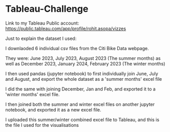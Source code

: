 # Tableau-Challenge

Link to my Tableau Public account: https://public.tableau.com/app/profile/rohit.asopa/vizzes

Just to explain the dataset I used:

I downlaoded 6 individual csv files from the Citi Bike Data webpage.

They were:
June 2023, July 2023, August 2023 (The summer months)
as well as 
December 2023, January 2024, February 2023 (The winter months)

I then used pandas (jupyter notebook) to first individually join June, July and August, and export the whole dataset as a 'summer months' excel file 

I did the same with joining December, Jan and Feb, and exported it to a 'winter months' excel file.

I then joined both the summer and winter excel files on another jupyter notebook, and exported it as a new excel file. 

I uploaded this summer/winter combined excel file to Tableau, and this is the file I used for the visualisations 
